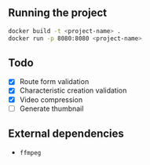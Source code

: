 ## Running the project

```bash
docker build -t <project-name> .
docker run -p 8080:8080 <project-name>
```

## Todo

- [x] Route form validation
- [x] Characteristic creation validation
- [x] Video compression
- [ ] Generate thumbnail

## External dependencies

- `ffmpeg`
